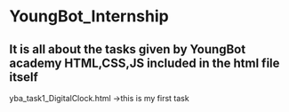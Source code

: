 # YoungBot_Internship
It is all about the tasks given by YoungBot academy
HTML,CSS,JS included in the html file itself
-------------------------------------------------------------------------
yba_task1_DigitalClock.html
->this is my first task 
